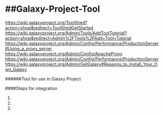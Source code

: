 ##Galaxy-Project-Tool
===================

https://wiki.galaxyproject.org/ToolShed?action=show&redirect=ToolShedGetStarted
https://wiki.galaxyproject.org/Admin/Tools/AddToolTutorial?action=show&redirect=Admin%2FTools%2FAdd+Tool+Tutorial
https://wiki.galaxyproject.org/Admin/Config/Performance/ProductionServer#Using_a_proxy_server
https://wiki.galaxyproject.org/Admin/Config/ApacheProxy
https://wiki.galaxyproject.org/Admin/Config/Performance/ProductionServer
https://wiki.galaxyproject.org/Admin/GetGalaxy#Reasons_to_Install_Your_Own_Galaxy

######Tool for use in Galaxy Project

####Steps for integration

1.

2.

3.



